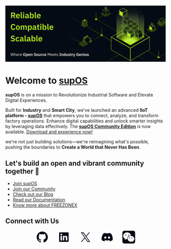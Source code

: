 
![iamge](image.png)
<br>
# Welcome to [supOS](https://supos.ai/product/supos)

**supOS** is on a mission to Revolutionize Industrial Software and Elevate Digital Experiences.

Built for **Industry** and **Smart City**, we've launched an advanced **IIoT platform - [supOS](https://supos.ai/product/supos)** that empowers you to connect, analyze, and transform factory operations. Enhance digital capabilities and unlock smarter insights by leveraging data effectively. The **[supOS Community Edition](https://github.com/orgs/FREEZONEX)** is now available. [Download and experience now!](https://github.com/orgs/FREEZONEX)

we're not just building solutions—we're reimagining what's possible, pushing the boundaries to **Create a World that Never Has Been**.

## Let's build an open and vibrant community together 🚀

- [Join supOS](https://supos.ai/company/career)
- [Join our Community](https://discord.gg/G2zdNb52Vq)
- [Check out our Blog](https://supos.ai/blogs/menu)
- [Read our Documentation](https://suposdocs.vercel.app/)
- [Know more about FREEZONEX](https://supos.ai/)

## Connect with Us

<div align="center" dir="auto" >
  <a href="https://github.com/FREEZONEX"><img src="./githublogo/Logo--github.svg" width="40" height="40" alt="GitHub"></a>
  <a ><img src="./githublogo/emp.svg" width="20" height="1" alt="GitHub"></a>
  <a href="https://www.linkedin.com/company/91136833"><img src="./githublogo/Logo--linkedin.svg" width="40" height="40" alt="LinkedIn"></a>
   <a ><img src="./githublogo/emp.svg" width="20" height="1" alt="GitHub"></a>
  <a href="https://x.com/FreezoneX123"><img src="./githublogo/Logo--x.svg" width="40" height="40" alt="X"></a>
   <a ><img src="./githublogo/emp.svg" width="20" height="1" alt="GitHub"></a>
  <a href="https://discord.gg/G2zdNb52Vq"><img src="./githublogo/Logo--discord.svg" width="40" height="40" alt="Discord"></a>
   <a ><img src="./githublogo/emp.svg" width="20" height="1" alt="GitHub"></a>
  <a href="https://mp.weixin.qq.com/s/tbK1gFVWGJ_etliTDOBxtA"><img src="./githublogo/Subtract.svg" width="40" height="40" alt="weichat"></a>
</div>
<br>
